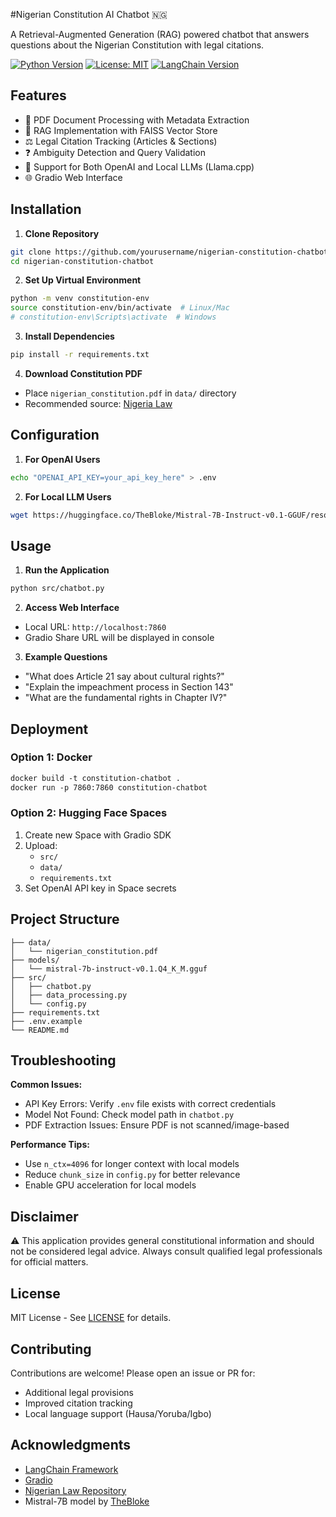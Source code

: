 

#Nigerian Constitution AI Chatbot 🇳🇬

A Retrieval-Augmented Generation (RAG) powered chatbot that answers questions about the Nigerian Constitution with legal citations.

[![Python Version](https://img.shields.io/badge/python-3.8%2B-blue)](https://www.python.org/)
[![License: MIT](https://img.shields.io/badge/License-MIT-yellow.svg)](https://opensource.org/licenses/MIT)
[![LangChain Version](https://img.shields.io/badge/LangChain-0.2.x-green)](https://python.langchain.com/)

## Features

- 📄 PDF Document Processing with Metadata Extraction
- 🧠 RAG Implementation with FAISS Vector Store
- ⚖️ Legal Citation Tracking (Articles & Sections)
- ❓ Ambiguity Detection and Query Validation
- 🤖 Support for Both OpenAI and Local LLMs (Llama.cpp)
- 🌐 Gradio Web Interface

## Installation

1. **Clone Repository**

```bash
git clone https://github.com/yourusername/nigerian-constitution-chatbot.git
cd nigerian-constitution-chatbot
```

2. **Set Up Virtual Environment**
```bash
python -m venv constitution-env
source constitution-env/bin/activate  # Linux/Mac
# constitution-env\Scripts\activate  # Windows
```

3. **Install Dependencies**
```bash
pip install -r requirements.txt
```

4. **Download Constitution PDF**
- Place `nigerian_constitution.pdf` in `data/` directory
- Recommended source: [Nigeria Law](https://www.nigeria-law.org/ConstitutionOfTheFederalRepublicOfNigeria.htm)

## Configuration

1. **For OpenAI Users**
```bash
echo "OPENAI_API_KEY=your_api_key_here" > .env
```

2. **For Local LLM Users**
```bash
wget https://huggingface.co/TheBloke/Mistral-7B-Instruct-v0.1-GGUF/resolve/main/mistral-7b-instruct-v0.1.Q4_K_M.gguf -O models/
```

## Usage

1. **Run the Application**
```bash
python src/chatbot.py
```

2. **Access Web Interface**
- Local URL: `http://localhost:7860`
- Gradio Share URL will be displayed in console

3. **Example Questions**
- "What does Article 21 say about cultural rights?"
- "Explain the impeachment process in Section 143"
- "What are the fundamental rights in Chapter IV?"

## Deployment

### **Option 1: Docker**
```dockerfile
docker build -t constitution-chatbot .
docker run -p 7860:7860 constitution-chatbot
```

### **Option 2: Hugging Face Spaces**
1. Create new Space with Gradio SDK
2. Upload:
   - `src/`
   - `data/`
   - `requirements.txt`
3. Set OpenAI API key in Space secrets

## Project Structure
```
├── data/
│   └── nigerian_constitution.pdf
├── models/
│   └── mistral-7b-instruct-v0.1.Q4_K_M.gguf
├── src/
│   ├── chatbot.py
│   ├── data_processing.py
│   └── config.py
├── requirements.txt
├── .env.example
└── README.md
```

## Troubleshooting

**Common Issues:**
- API Key Errors: Verify `.env` file exists with correct credentials
- Model Not Found: Check model path in `chatbot.py`
- PDF Extraction Issues: Ensure PDF is not scanned/image-based

**Performance Tips:**
- Use `n_ctx=4096` for longer context with local models
- Reduce `chunk_size` in `config.py` for better relevance
- Enable GPU acceleration for local models

## Disclaimer

⚠️ This application provides general constitutional information and should not be considered legal advice. Always consult qualified legal professionals for official matters.

## License

MIT License - See [LICENSE](LICENSE) for details.

## Contributing

Contributions are welcome! Please open an issue or PR for:
- Additional legal provisions
- Improved citation tracking
- Local language support (Hausa/Yoruba/Igbo)

## Acknowledgments
- [LangChain Framework](https://python.langchain.com/)
- [Gradio](https://www.gradio.app/)
- [Nigerian Law Repository](https://www.nigeria-law.org)
- Mistral-7B model by [TheBloke](https://huggingface.co/TheBloke)
```

